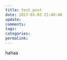 ```yaml
---
title: test_post
date: 2017-01-03 21:49:46
update:
comments:
tags:
categories:
permalink:
---
```

hahaa